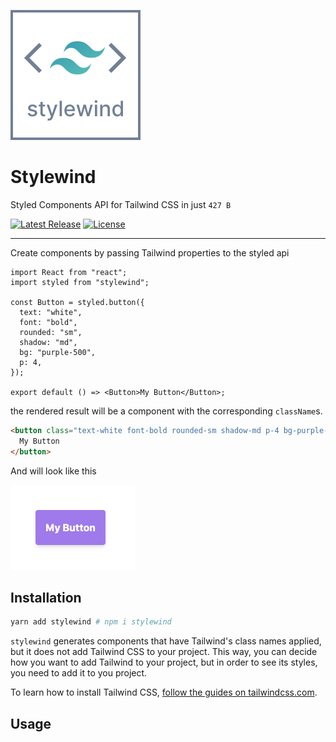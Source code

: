 ![](https://github.com/LukasBombach/stylewind/blob/master/documentation/logo.svg)

# Stylewind

Styled Components API for Tailwind CSS in just `427 B`

<p>
    <a href="https://github.com/stylewind/releases"><img src="https://img.shields.io/npm/v/stylewind.svg" alt="Latest Release"></a>
    <a href="https://github.com/stylewind/blob/master/LICENSE"><img src="https://img.shields.io/npm/l/stylewind.svg" alt="License"></a>
</p>

---

Create components by passing Tailwind properties to the styled api

```tsx
import React from "react";
import styled from "stylewind";

const Button = styled.button({
  text: "white",
  font: "bold",
  rounded: "sm",
  shadow: "md",
  bg: "purple-500",
  p: 4,
});

export default () => <Button>My Button</Button>;
```

the rendered result will be a component with the corresponding `className`s.

```html
<button class="text-white font-bold rounded-sm shadow-md p-4 bg-purple-500 hover:bg-purple-400 focus:outline-none">
  My Button
</button>
```

And will look like this

![](https://github.com/LukasBombach/stylewind/blob/master/documentation/button.png)

## Installation

```bash
yarn add stylewind # npm i stylewind
```

`stylewind` generates components that have Tailwind's class names applied, but it does not add Tailwind CSS to your project.
This way, you can decide how you want to add Tailwind to your project, but in order to see its styles, you need to add
it to you project.

To learn how to install Tailwind CSS, [follow the guides on tailwindcss.com](https://tailwindcss.com/docs/installation).

## Usage
